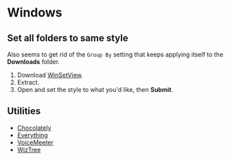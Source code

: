 # Windows

## Set all folders to same style

Also seems to get rid of the `Group By` setting that keeps applying itself to the **Downloads** folder.

1. Download [WinSetView](https://lesferch.github.io/WinSetView/).
2. Extract.
3. Open and set the style to what you'd like, then **Submit**.

## Utilities

- [Chocolately](https://community.chocolatey.org/)
- [Everything](https://www.voidtools.com/)
- [VoiceMeeter](https://vb-audio.com/Voicemeeter/)
- [WizTree](https://diskanalyzer.com/)